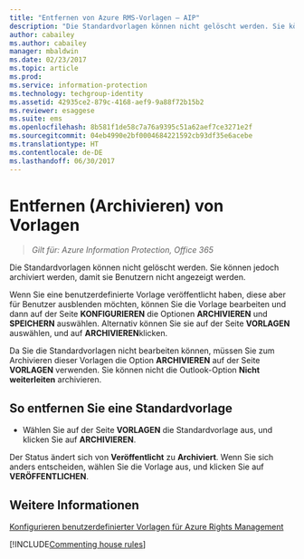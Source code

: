 ```yaml
---
title: "Entfernen von Azure RMS-Vorlagen – AIP"
description: "Die Standardvorlagen können nicht gelöscht werden. Sie können jedoch archiviert werden, damit sie Benutzern nicht angezeigt werden."
author: cabailey
ms.author: cabailey
manager: mbaldwin
ms.date: 02/23/2017
ms.topic: article
ms.prod: 
ms.service: information-protection
ms.technology: techgroup-identity
ms.assetid: 42935ce2-879c-4168-aef9-9a88f72b15b2
ms.reviewer: esaggese
ms.suite: ems
ms.openlocfilehash: 8b581f1de58c7a76a9395c51a62aef7ce3271e2f
ms.sourcegitcommit: 04eb4990e2bf0004684221592cb93df35e6acebe
ms.translationtype: HT
ms.contentlocale: de-DE
ms.lasthandoff: 06/30/2017
---
```

# <a name="remove-archive-templates"></a>Entfernen (Archivieren) von Vorlagen

>*Gilt für: Azure Information Protection, Office 365*

Die Standardvorlagen können nicht gelöscht werden. Sie können jedoch archiviert werden, damit sie Benutzern nicht angezeigt werden.

Wenn Sie eine benutzerdefinierte Vorlage veröffentlicht haben, diese aber für Benutzer ausblenden möchten, können Sie die Vorlage bearbeiten und dann auf der Seite **KONFIGURIEREN** die Optionen **ARCHIVIEREN** und **SPEICHERN** auswählen. Alternativ können Sie sie auf der Seite **VORLAGEN** auswählen, und auf **ARCHIVIEREN**klicken.

Da Sie die Standardvorlagen nicht bearbeiten können, müssen Sie zum Archivieren dieser Vorlagen die Option **ARCHIVIEREN** auf der Seite **VORLAGEN** verwenden. Sie können nicht die Outlook-Option **Nicht weiterleiten** archivieren.

## <a name="to-remove-a-default-template"></a>So entfernen Sie eine Standardvorlage

-   Wählen Sie auf der Seite **VORLAGEN** die Standardvorlage aus, und klicken Sie auf **ARCHIVIEREN**.

Der Status ändert sich von **Veröffentlicht** zu **Archiviert**. Wenn Sie sich anders entscheiden, wählen Sie die Vorlage aus, und klicken Sie auf **VERÖFFENTLICHEN**.



## <a name="see-also"></a>Weitere Informationen
[Konfigurieren benutzerdefinierter Vorlagen für Azure Rights Management](configure-custom-templates.md)

[!INCLUDE[Commenting house rules](../includes/houserules.md)]